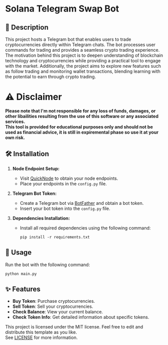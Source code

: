 # Solana Telegram Swap Bot

## 📖 Description
This project hosts a Telegram bot that enables users to trade cryptocurrencies directly within Telegram chats. The bot processes user commands for trading and provides a seamless crypto trading experience. The motivation behind this project is to deepen understanding of blockchain technology and cryptocurrencies while providing a practical tool to engage with the market. Additionally, the project aims to explore new features such as follow trading and monitoring wallet transactions, blending learning with the potential to earn through crypto trading.

# ⚠️ Disclaimer
**Please note that I'm not responsible for any loss of funds, damages, or other libailities resulting from the use of this software or any associated services.<br>
This tool is provided for educational purposes only and should not be used as financial advice, it is still in expiremental phase so use it at your own risk.**


## 🛠️ Installation

1. **Node Endpoint Setup:**
   - Visit [QuickNode](https://www.quicknode.com) to obtain your node endpoints.
   - Place your endpoints in the `config.py` file.

2. **Telegram Bot Token:**
   - Create a Telegram bot via [BotFather](https://t.me/BotFather) and obtain a bot token.
   - Insert your bot token into the `config.py` file.

3. **Dependencies Installation:**
   - Install all required dependencies using the following command:
     ```
     pip install -r requirements.txt
     ```

## 🔬 Usage

Run the bot with the following command:
```
python main.py
```

## ✨ Features

- **Buy Token**: Purchase cryptocurrencies.
- **Sell Token**: Sell your cryptocurrencies.
- **Check Balance**: View your current balance.
- **Check Token Info**: Get detailed information about specific tokens.

This project is licensed under the MIT license. Feel free to edit and distribute this template as you like.<br>
See [LICENSE](LICENSE) for more information.
